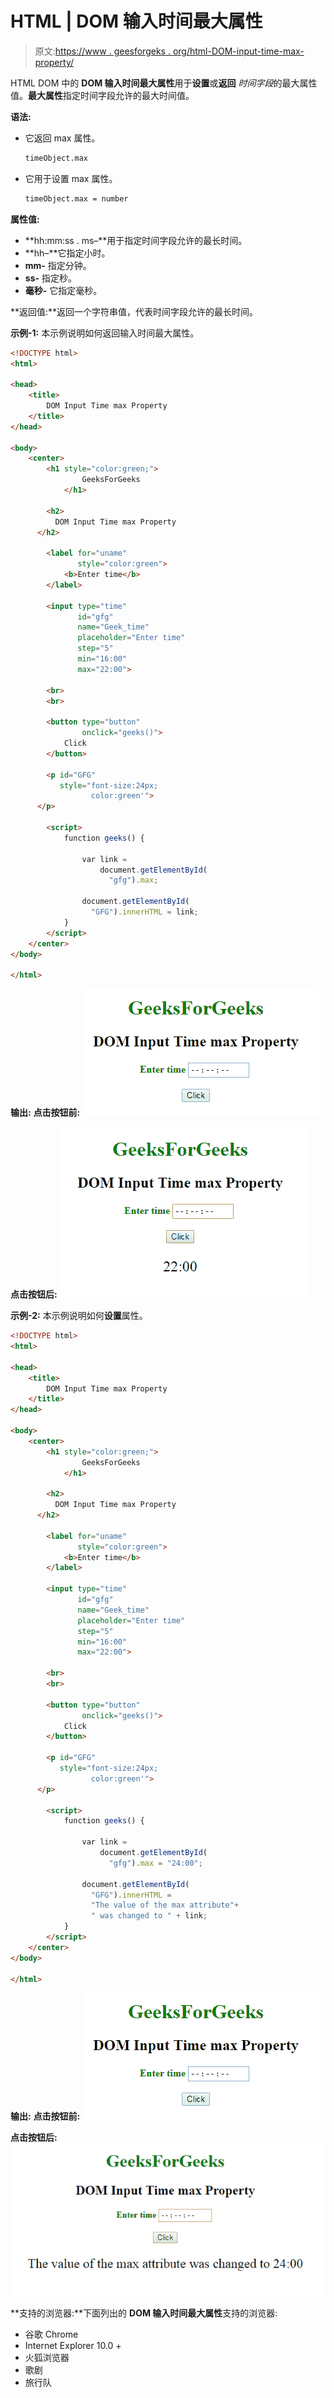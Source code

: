 # HTML | DOM 输入时间最大属性

> 原文:[https://www . geesforgeks . org/html-DOM-input-time-max-property/](https://www.geeksforgeeks.org/html-dom-input-time-max-property/)

HTML DOM 中的 **DOM 输入时间最大属性**用于**设置**或**返回** *时间字段*的最大属性值。**最大属性**指定时间字段允许的最大时间值。

**语法:**

*   它返回 max 属性。

    ```html
    timeObject.max
    ```

*   它用于设置 max 属性。

    ```html
    timeObject.max = number
    ```

**属性值:**

*   **hh:mm:ss . ms–**用于指定时间字段允许的最长时间。
*   **hh–**它指定小时。
*   **mm-** 指定分钟。
*   **ss-** 指定秒。
*   **毫秒-** 它指定毫秒。

**返回值:**返回一个字符串值，代表时间字段允许的最长时间。

**示例-1:** 本示例说明如何返回输入时间最大属性。

```html
<!DOCTYPE html>
<html>

<head>
    <title>
        DOM Input Time max Property
    </title>
</head>

<body>
    <center>
        <h1 style="color:green;"> 
                GeeksForGeeks 
            </h1>

        <h2>
          DOM Input Time max Property
      </h2>

        <label for="uname"
               style="color:green">
            <b>Enter time</b>
        </label>

        <input type="time"
               id="gfg"
               name="Geek_time"
               placeholder="Enter time"
               step="5" 
               min="16:00"
               max="22:00">

        <br>
        <br>

        <button type="button" 
                onclick="geeks()">
            Click
        </button>

        <p id="GFG"
           style="font-size:24px;
                  color:green'">
      </p>

        <script>
            function geeks() {

                var link = 
                    document.getElementById(
                      "gfg").max;

                document.getElementById(
                  "GFG").innerHTML = link;
            }
        </script>
    </center>
</body>

</html>
```

**输出:**
**点击按钮前:**
![](img/8d0f0cef9603eba6b9118a8323ed10f8.png)

**点击按钮后:**
![](img/532574b3f044a06cabe1c002be069905.png)

**示例-2:** 本示例说明如何**设置**属性。

```html
<!DOCTYPE html>
<html>

<head>
    <title>
        DOM Input Time max Property
    </title>
</head>

<body>
    <center>
        <h1 style="color:green;"> 
                GeeksForGeeks 
            </h1>

        <h2>
          DOM Input Time max Property
      </h2>

        <label for="uname" 
               style="color:green">
            <b>Enter time</b>
        </label>

        <input type="time"
               id="gfg" 
               name="Geek_time"
               placeholder="Enter time"
               step="5" 
               min="16:00" 
               max="22:00">

        <br>
        <br>

        <button type="button"
                onclick="geeks()">
            Click
        </button>

        <p id="GFG" 
           style="font-size:24px;
                  color:green'">
      </p>

        <script>
            function geeks() {

                var link = 
                    document.getElementById(
                      "gfg").max = "24:00";

                document.getElementById(
                  "GFG").innerHTML = 
                  "The value of the max attribute"+
                  " was changed to " + link;
            }
        </script>
    </center>
</body>

</html>
```

**输出:**
**点击按钮前:**
![](img/8d0f0cef9603eba6b9118a8323ed10f8.png)

**点击按钮后:**
![](img/fff67e97139fef2d905f7902836241e7.png)

**支持的浏览器:**下面列出的 **DOM 输入时间最大属性**支持的浏览器:

*   谷歌 Chrome
*   Internet Explorer 10.0 +
*   火狐浏览器
*   歌剧
*   旅行队